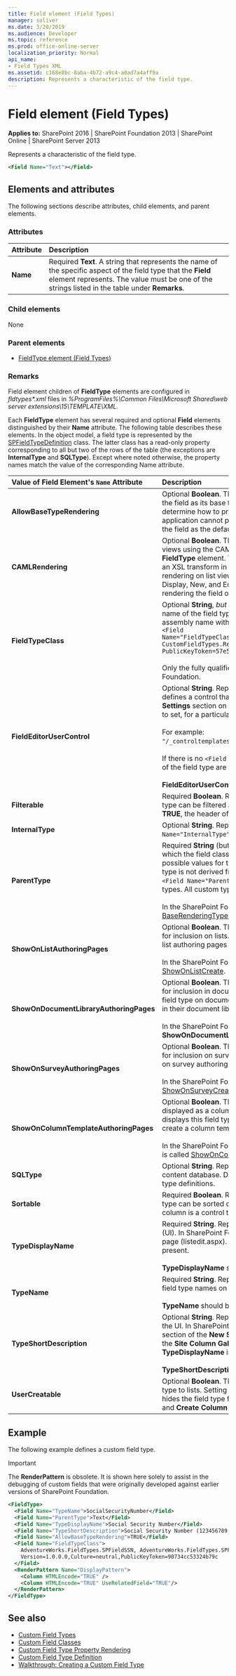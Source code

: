 ```yaml
---
title: Field element (Field Types)
manager: soliver
ms.date: 3/20/2019
ms.audience: Developer
ms.topic: reference
ms.prod: office-online-server
localization_priority: Normal
api_name:
- Field Types XML
ms.assetid: c168e8bc-8aba-4b72-a9c4-a0ad7a4aff9a
description: Represents a characteristic of the field type.
---
```


# Field element (Field Types)

**Applies to:** SharePoint 2016 | SharePoint Foundation 2013 | SharePoint Online | SharePoint Server 2013
  
Represents a characteristic of the field type.
  
```xml
<Field Name="Text"></Field>
```

## Elements and attributes

The following sections describe attributes, child elements, and parent elements.

### Attributes

| Attribute | Description |
| :-------- | :---------- |
| **Name**  | Required **Text**. A string that represents the name of the specific aspect of the field type that the **Field** element represents. The value must be one of the strings listed in the table under **Remarks**. |

### Child elements

None

### Parent elements

- [FieldType element (Field Types)](fieldtype-element-field-types.md)

### Remarks

Field element children of **FieldType** elements are configured in _fldtypes\*.xml_ files in _%ProgramFiles%\Common Files\Microsoft Shared\web server extensions\15\TEMPLATE\XML_.
  
Each **FieldType** element has several required and optional **Field** elements distinguished by their **Name** attribute. The following table describes these elements. In the object model, a field type is represented by the [SPFieldTypeDefinition](https://msdn.microsoft.com/library/Microsoft.SharePoint.SPFieldTypeDefinition.aspx) class. The latter class has a read-only property corresponding to all but two of the rows of the table (the exceptions are **InternalType** and **SQLType**). Except where noted otherwise, the property names match the value of the corresponding Name attribute.

| Value of Field Element's `Name` Attribute | Description |
| :---------------------------------------- | :---------- |
| **AllowBaseTypeRendering** |Optional **Boolean**. The default is **FALSE**. Specifies whether a client application renders the field as its base type (also called the **ParentType**), if the client application cannot determine how to properly render the custom field type. If set to **TRUE**, and the client application cannot properly render the custom field type, the client application renders the field as the default SharePoint Foundation parent field type from which it inherits.|
| **CAMLRendering** | Optional **Boolean**. The default is **FALSE**. Specifies whether the field is rendered on list views using the CAML markup in a **RenderPattern** element elsewhere within the parent **FieldType** element. The default **FALSE** means that the field is rendered on list views by an XSL transform in a fldtypes\*.xsl file, which is the standard system for field rendering on list views. (However, this element has no effect on field rendering on Display, New, and Edit forms. A **RenderPattern** would still be the standard way of rendering the field on a Display form.)|
| **FieldTypeClass** | Optional **String**, *but required for all your custom field types*. Represents the strong name of the field type class library. **FieldTypeClass** includes the class name and assembly name with **Version**, **Culture**, and **PublicKeyToken**; for example:<br/>`<Field Name="FieldTypeClass">CustomFieldTypes.RegularExpression.RegularExpressionField, CustomFieldTypes.RegularExpression, Version=1.0.0.0, Culture=neutral, PublicKeyToken=57e55365ec0ce80a</Field>`<br/><br/>Only the fully qualified class name is included for field types built into SharePoint Foundation.|
| **FieldEditorUserControl** | Optional **String**. Represents the relative path to a *field_type* FieldEditor.ascx file that defines a control that appears in SharePoint Foundation in the **Additional Column Settings** section on the **New Site Column** page. The control enables column creators to set, for a particular column, the variable properties of the field type.<br/><br/>For example:<br/>`"/_controltemplates/RegularExpressionFieldEditor.ascx"`.<br/><br/>If there is no `<Field Name="FieldEditorUserControl">` element, the special properties of the field type are rendered by the [PropertySchema element (Field Types)](propertyschema-element-field-types.md) element.<br/><br/>**FieldEditorUserControl** should be a fixed, nonlocalizable string.|
| **Filterable** | Required **Boolean**. Represents whether a list with a column that is based on this field type can be filtered according to the value of the column that uses this type. If set to **TRUE**, the header of the column is a control that users can use to filter the list.|
| **InternalType** | Optional **String**. Represents an internal base type. Do not use a `<Field Name="InternalType">` element in your custom field type definitions.|
| **ParentType** | Required **String** (but can be an empty string). Represents the name of the type from which the field class is derived. The possible values are exactly the same as the possible values for the **Type** attribute of the [Field element (List)](field-element-list.md) element. If the field type is not derived from another type, the value is an empty string:<br/>`<Field Name="ParentType"> </Field>`. It must never be empty in your custom field types. All custom types inherit from another type.<br/><br/>In the SharePoint Foundation object model, **ParentType** is called [BaseRenderingTypeName](https://msdn.microsoft.com/library/Microsoft.SharePoint.SPFieldTypeDefinition.BaseRenderingTypeName.aspx).|
| **ShowOnListAuthoringPages** | Optional **Boolean**. The default is **TRUE**. Represents whether this field type is displayed for inclusion on lists. If set to **TRUE**, SharePoint Foundation displays this field type on list authoring pages so that users can include the field type on their lists.<br/><br/>In the SharePoint Foundation object model, **ShowOnListAuthoringPages** is called [ShowOnListCreate](https://msdn.microsoft.com/library/Microsoft.SharePoint.SPFieldTypeDefinition.ShowOnListCreate.aspx).|
| **ShowOnDocumentLibraryAuthoringPages** | Optional **Boolean**. The default is **TRUE**. Represents whether this field type is displayed for inclusion in document libraries. If set to **TRUE**, SharePoint Foundation displays this field type on document library authoring pages so that users can include the field type in their document libraries.<br/><br/>In the SharePoint Foundation object model, **ShowOnDocumentLibraryAuthoringPages** is called [ShowOnDocumentLibraryCreate](https://msdn.microsoft.com/library/Microsoft.SharePoint.SPFieldTypeDefinition.ShowOnDocumentLibraryCreate.aspx).|
| **ShowOnSurveyAuthoringPages** |Optional **Boolean**. The default is **TRUE**. Represents whether this field type is displayed for inclusion on surveys. If set to **TRUE**, SharePoint Foundation displays this field type on survey authoring pages so that users can include the field type in their surveys.<br/><br/>In the SharePoint Foundation object model, **ShowOnSurveyAuthoringPages** is called [ShowOnSurveyCreate](https://msdn.microsoft.com/library/Microsoft.SharePoint.SPFieldTypeDefinition.ShowOnSurveyCreate.aspx).|
| **ShowOnColumnTemplateAuthoringPages** | Optional **Boolean**. The default is **TRUE**. Represents whether this field type should be displayed as a column template field type. If set to **TRUE**, SharePoint Foundation displays this field type on column template authoring pages so that users can select to create a column template of this field type.<br/><br/>In the SharePoint Foundation object model, **ShowOnColumnTemplateAuthoringPages** is called [ShowOnColumnTemplateCreate](https://msdn.microsoft.com/library/Microsoft.SharePoint.SPFieldTypeDefinition.ShowOnColumnTemplateCreate.aspx).|
| **SQLType** | Optional **String**. Represents the SQL data type that is used to store the data in the content database. Do not use a `<Field Name="SQLType">` element in your custom field type definitions.  | 
| **Sortable** | Required **Boolean**. Represents whether a list with a column that is based on this field type can be sorted on the column that uses this type. If set to **TRUE**, the header of the column is a control that users can use to sort the list.|
| **TypeDisplayName** | Required **String**. Represents the display name of the field type in the user interface (UI). In SharePoint Foundation, it appears in the **Type** column on the **Customize** [list] page (listedit.aspx). It is also used in place of **TypeShortDescription** if the latter is not present.<br/><br/>**TypeDisplayName** should be a localizable string.|
| **TypeName** | Required **String**. Represents the name of the field type. This must be unique among all field type names on the SharePoint server farm.<br/><br/>**TypeName** should be a fixed, nonlocalizable string.|
| **TypeShortDescription** | Optional **String**. Represents the short description of the field type that is displayed in the UI. In SharePoint Foundation, it appears with a radio button in the **Name and Type** section of the **New Site Column** and **Create Column** pages and in the **Type** column of the **Site Column Gallery**. If there is no `<Field Name="TypeShortDescription">` element, **TypeDisplayName** is used.<br/><br/>**TypeShortDescription** should be a localizable string.|
| **UserCreatable** | Optional **Boolean**. The default is **TRUE**, which enables users to add fields of this field type to lists. Setting the value to **FALSE** allows use of the field type in list schemas, but hides the field type from users on the **Name and Type** section of the **New Site Column** and **Create Column** pages.|

## Example

The following example defines a custom field type.
  
> [!IMPORTANT]
> The **RenderPattern** is obsolete. It is shown here solely to assist in the debugging of custom fields that were originally developed against earlier versions of SharePoint Foundation. 
  
```xml
<FieldType>
  <Field Name="TypeName">SocialSecurityNumber</Field>
  <Field Name="ParentType">Text</Field>
  <Field Name="TypeDisplayName">Social Security Number</Field>
  <Field Name="TypeShortDescription">Social Security Number (123456789, 123-45-6789)</Field>
  <Field Name="AllowBaseTypeRendering">TRUE</Field>
  <Field Name="FieldTypeClass">
    AdventureWorks.FieldTypes.SPFieldSSN, AdventureWorks.FieldTypes.SPFieldSSN,
    Version=1.0.0.0,Culture=neutral,PublicKeyToken=90734cc53324b79c
  </Field>
  <RenderPattern Name="DisplayPattern">
    <Column HTMLEncode="TRUE" /> 
    <Column HTMLEncode="TRUE" UseRelatedField="TRUE"/>
  </RenderPattern>
</FieldType>
```

## See also

- [Custom Field Types](http://msdn.microsoft.com/library/1345b345-226d-443a-918f-af123a3c7b13%28Office.15%29.aspx)  
- [Custom Field Classes](http://msdn.microsoft.com/library/436a9d9b-7a6f-4e8f-86e8-f42ded85c069%28Office.15%29.aspx)  
- [Custom Field Type Property Rendering](http://msdn.microsoft.com/library/a959ad5b-6f3a-462c-80b9-e2d00bb0d62a%28Office.15%29.aspx)  
- [Custom Field Type Definition](http://msdn.microsoft.com/library/b3315997-671f-4c29-9518-48cc4592f205%28Office.15%29.aspx)  
- [Walkthrough: Creating a Custom Field Type](http://msdn.microsoft.com/library/089a1b8a-cafc-4050-b445-16650602fe4f%28Office.15%29.aspx)
